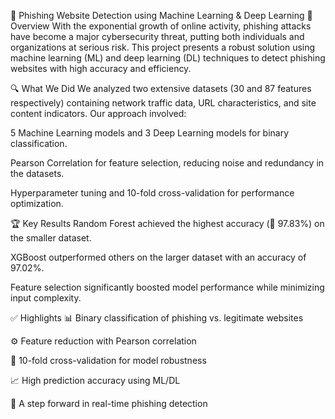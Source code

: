 🚀 Phishing Website Detection using Machine Learning & Deep Learning
📄 Overview
With the exponential growth of online activity, phishing attacks have become a major cybersecurity threat, putting both individuals and organizations at serious risk. This project presents a robust solution using machine learning (ML) and deep learning (DL) techniques to detect phishing websites with high accuracy and efficiency.

🔍 What We Did
We analyzed two extensive datasets (30 and 87 features respectively) containing network traffic data, URL characteristics, and site content indicators. Our approach involved:

5 Machine Learning models and 3 Deep Learning models for binary classification.

Pearson Correlation for feature selection, reducing noise and redundancy in the datasets.

Hyperparameter tuning and 10-fold cross-validation for performance optimization.

🏆 Key Results
Random Forest achieved the highest accuracy (🚀 97.83%) on the smaller dataset.

XGBoost outperformed others on the larger dataset with an accuracy of 97.02%.

Feature selection significantly boosted model performance while minimizing input complexity.

✅ Highlights
📊 Binary classification of phishing vs. legitimate websites

⚙️ Feature reduction with Pearson correlation

🔁 10-fold cross-validation for model robustness

📈 High prediction accuracy using ML/DL

🔐 A step forward in real-time phishing detection
